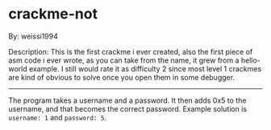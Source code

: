 # crackme-not

By: weissi1994

Description: This is the first crackme i ever created, also the first piece of asm code i ever wrote, as you can take from the name, it grew from a hello-world example. I still would rate it as difficulty 2 since most level 1 crackmes are kind of obvious to solve once you open them in some debugger.

---

The program takes a username and a password. It then adds 0x5 to the username, and that becomes the correct password. Example solution is `username: 1` and `password: 5`.
